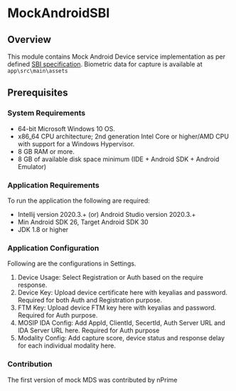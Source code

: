 # MockAndroidSBI

## Overview

This module contains Mock Android Device service implementation as per defined [SBI specification](https://docs.mosip.io/1.1.5/biometrics/mosip-device-service-specification#android-sbi-specification). Biometric data for capture is available at `app\src\main\assets`

## Prerequisites

### System Requirements

- 64-bit Microsoft Windows 10 OS.
- x86_64 CPU architecture; 2nd generation Intel Core or higher/AMD CPU with support for a Windows Hypervisor.
- 8 GB RAM or more.
- 8 GB of available disk space minimum (IDE + Android SDK + Android Emulator)

### Application Requirements

To run the application the following are required:

- Intellij version 2020.3.+ (or) Android Studio version 2020.3.+
- Min Android SDK 26, Target Android SDK 30
- JDK 1\.8 or higher

### Application Configuration

Following are the configurations in Settings.

1. Device Usage: Select Registration or Auth based on the require response.
2. Device Key: Upload device certificate here with keyalias and password. Required for both Auth and Registration purpose.
3. FTM Key: Upload device FTM key here with keyalias and password. Required for Auth purpose.
4. MOSIP IDA Config: Add AppId, ClientId, SecertId, Auth Server URL and IDA Server URL here. Required for Auth purpose
5. Modality Config: Add capture score, device status and response delay for each individual modality here.

### Contribution
The first version of mock MDS was contributed by nPrime